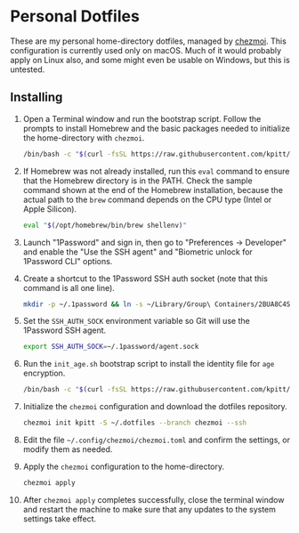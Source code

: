 # Personal Dotfiles

These are my personal home-directory dotfiles, managed by [chezmoi](https://www.chezmoi.io). This configuration is currently used only on macOS. Much of it would probably apply on Linux also, and some might even be usable on Windows, but this is untested.

## Installing

1. Open a Terminal window and run the bootstrap script. Follow the prompts to install Homebrew and the basic packages needed to initialize the home-directory with `chezmoi`.

    ```sh
    /bin/bash -c "$(curl -fsSL https://raw.githubusercontent.com/kpitt/dotfiles/chezmoi/init.sh)"
    ```

2. If Homebrew was not already installed, run this `eval` command to ensure that the Homebrew directory is in the PATH. Check the sample command shown at the end of the Homebrew installation, because the actual path to the `brew` command depends on the CPU type (Intel or Apple Silicon).

    ```sh
    eval "$(/opt/homebrew/bin/brew shellenv)"
    ```

3. Launch "1Password" and sign in, then go to "Preferences -> Developer" and enable the "Use the SSH agent" and "Biometric unlock for 1Password CLI" options.
4. Create a shortcut to the 1Password SSH auth socket (note that this command is all one line).

    ```sh
    mkdir -p ~/.1password && ln -s ~/Library/Group\ Containers/2BUA8C4S2C.com.1password/t/agent.sock ~/.1password/agent.sock
    ```

5. Set the `SSH_AUTH_SOCK` environment variable so Git will use the 1Password SSH agent.

    ```sh
    export SSH_AUTH_SOCK=~/.1password/agent.sock
    ```

6. Run the `init_age.sh` bootstrap script to install the identity file for `age` encryption.

    ```sh
    /bin/bash -c "$(curl -fsSL https://raw.githubusercontent.com/kpitt/dotfiles/chezmoi/init_age.sh)"
    ```

7. Initialize the `chezmoi` configuration and download the dotfiles repository.

    ```sh
    chezmoi init kpitt -S ~/.dotfiles --branch chezmoi --ssh
    ```

8. Edit the file `~/.config/chezmoi/chezmoi.toml` and confirm the settings, or modify them as needed.
9. Apply the `chezmoi` configuration to the home-directory.

    ```sh
    chezmoi apply
    ```

10. After `chezmoi apply` completes successfully, close the terminal window and restart the machine to make sure that any updates to the system settings take effect.